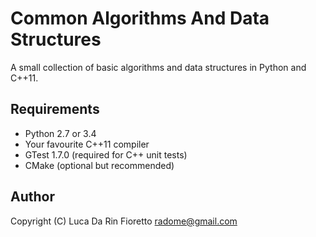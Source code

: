 Common Algorithms And Data Structures
=====================================

A small collection of basic algorithms and data structures in Python and C++11.


Requirements
------------
- Python 2.7 or 3.4
- Your favourite C++11 compiler
- GTest 1.7.0 (required for C++ unit tests)
- CMake (optional but recommended)

Author
------
Copyright (C) Luca Da Rin Fioretto <radome@gmail.com>


